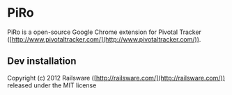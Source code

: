 # PiRo

PiRo is a open-source Google Chrome extension for Pivotal Tracker ([http://www.pivotaltracker.com/](http://www.pivotaltracker.com/)). 

## Dev installation

      
Copyright (c) 2012 Railsware ([http://railsware.com/](http://railsware.com/)) released under the MIT license